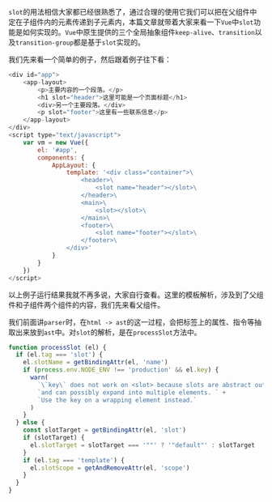 `slot`的用法相信大家都已经很熟悉了，通过合理的使用它我们可以把在父组件中定在子组件内的元素传递到子元素内，本篇文章就带着大家来看一下`Vue`中`slot`功能是如何实现的。`Vue`中原生提供的三个全局抽象组件`keep-alive`、`transition`以及`transition-group`都是基于`slot`实现的。

我们先来看一个简单的例子，然后跟着例子往下看：

```JavaScript
<div id="app">
	<app-layout>
		<p>主要内容的一个段落。</p>
		<h1 slot="header">这里可能是一个页面标题</h1>
		<div>另一个主要段落。</div>
		<p slot="footer">这里有一些联系信息</p>
	</app-layout>
</div>
<script type="text/javascript">
	var vm = new Vue({
		el: '#app',
		components: {
			AppLayout: {
				template: '<div class="container">\
					<header>\
						<slot name="header"></slot>\
					</header>\
					<main>\
						<slot></slot>\
					</main>\
					<footer>\
						<slot name="footer"></slot>\
					</footer>\
				</div>'
			}
		}
	})
</script>
```

以上例子运行结果我就不再多说，大家自行查看。这里的模板解析，涉及到了父组件和子组件两个组件的内容，我们先来看父组件。

我们前面讲`parser`时，在`html -> ast`的这一过程，会把标签上的属性、指令等抽取出来放到`ast`中。对`slot`的解析，是在`processSlot`方法中。

```JavaScript
function processSlot (el) {
  if (el.tag === 'slot') {
    el.slotName = getBindingAttr(el, 'name')
    if (process.env.NODE_ENV !== 'production' && el.key) {
      warn(
        `\`key\` does not work on <slot> because slots are abstract outlets ` +
        `and can possibly expand into multiple elements. ` +
        `Use the key on a wrapping element instead.`
      )
    }
  } else {
    const slotTarget = getBindingAttr(el, 'slot')
    if (slotTarget) {
      el.slotTarget = slotTarget === '""' ? '"default"' : slotTarget
    }
    if (el.tag === 'template') {
      el.slotScope = getAndRemoveAttr(el, 'scope')
    }
  }
}

```